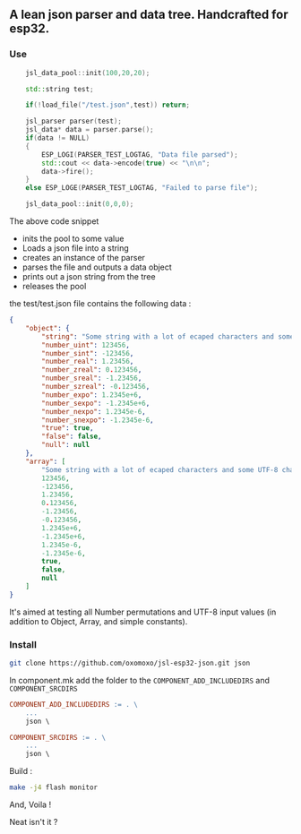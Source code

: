 ## A lean json parser and data tree. Handcrafted for esp32.

### Use

```cpp
	jsl_data_pool::init(100,20,20);

	std::string test;

	if(!load_file("/test.json",test)) return;

	jsl_parser parser(test);
	jsl_data* data = parser.parse();
	if(data != NULL)
	{
		ESP_LOGI(PARSER_TEST_LOGTAG, "Data file parsed");
		std::cout << data->encode(true) << "\n\n";
		data->fire();
	}
	else ESP_LOGE(PARSER_TEST_LOGTAG, "Failed to parse file");

	jsl_data_pool::init(0,0,0);
```

The above code snippet
- inits the pool to some value
- Loads a json file into a string
- creates an instance of the parser
- parses the file and outputs a data object
- prints out a json string from the tree
- releases the pool

the test/test.json file contains the following data :

```json
{
	"object": {
		"string": "Some string with a lot of ecaped characters and some UTF-8 characters : \\ \" \/ \f \b \n \r \t \u03A9-Ω-\u03C9-ω",
		"number_uint": 123456,
		"number_sint": -123456,
		"number_real": 1.23456,
		"number_zreal": 0.123456,
		"number_sreal": -1.23456,
		"number_szreal": -0.123456,
		"number_expo": 1.2345e+6,
		"number_sexpo": -1.2345e+6,
		"number_nexpo": 1.2345e-6,
		"number_snexpo": -1.2345e-6,
		"true": true,
		"false": false,
		"null": null
	},
	"array": [
		"Some string with a lot of ecaped characters and some UTF-8 characters : \\ \" \/ \f \b \n \r \t \u03A9-Ω-\u03C9-ω",
		123456,
		-123456,
		1.23456,
		0.123456,
		-1.23456,
		-0.123456,
		1.2345e+6,
		-1.2345e+6,
		1.2345e-6,
		-1.2345e-6,
		true,
		false,
		null
	]
}
```

It's aimed at testing all Number permutations and UTF-8 input values (in addition to Object, Array, and simple constants).


### Install

```bash
git clone https://github.com/oxomoxo/jsl-esp32-json.git json
```
In component.mk add the folder to the `COMPONENT_ADD_INCLUDEDIRS` and `COMPONENT_SRCDIRS`

```mk
COMPONENT_ADD_INCLUDEDIRS := . \
	...
	json \

COMPONENT_SRCDIRS := . \
	...
	json \
```

Build :

```bash
make -j4 flash monitor
```

And, Voila !

Neat isn't it ?
